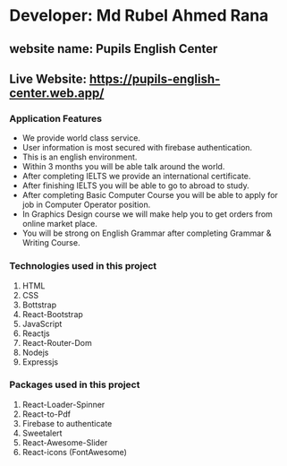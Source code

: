 # Developer: Md Rubel Ahmed Rana

##  website name: Pupils English Center

## Live Website: https://pupils-english-center.web.app/


### Application Features

+ We provide world class service.
+ User information is most secured with firebase authentication.
+ This is an english environment.
+ Within 3 months you will be able talk around the world.
+ After completing IELTS we provide an international certificate.
+ After finishing IELTS you will be able to go to abroad to study.
+ After completing Basic Computer Course you will be able to apply for job in Computer Operator position.
+ In Graphics Design course we will make help you to get orders from online market place.
+ You will be strong on English Grammar after  completing Grammar & Writing Course.


### Technologies used in this project
1. HTML
1. CSS
1. Bottstrap
1. React-Bootstrap
1. JavaScript
1. Reactjs
1. React-Router-Dom
1. Nodejs
1. Expressjs


### Packages used in this project
1. React-Loader-Spinner
2. React-to-Pdf
3. Firebase to authenticate
4. Sweetalert
5. React-Awesome-Slider
6. React-icons (FontAwesome)

